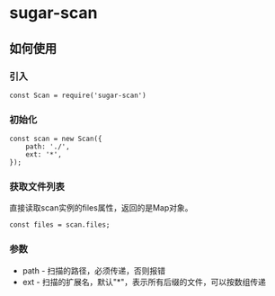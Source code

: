# sugar-scan
## 如何使用
### 引入

```
const Scan = require('sugar-scan')
```

### 初始化

```
const scan = new Scan({
	path: './',
	ext: '*',
});
```

### 获取文件列表

直接读取scan实例的files属性，返回的是Map对象。

```
const files = scan.files;

```

### 参数

* path - 扫描的路径，必须传递，否则报错
* ext - 扫描的扩展名，默认"*"，表示所有后缀的文件，可以按数组传递